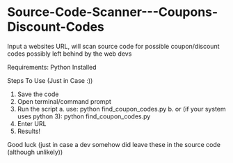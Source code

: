 # Source-Code-Scanner---Coupons-Discount-Codes
Input a websites URL, will scan source code for possible coupon/discount codes possibly left behind by the web devs

Requirements:
Python Installed

Steps To Use (Just in Case :))
1. Save the code
2. Open terminal/command prompt
3. Run the script
a. use: python find_coupon_codes.py
b. or (if your system uses python 3): python find_coupon_codes.py
4. Enter URL
5. Results!

Good luck (just in case a dev somehow did leave these in the source code (although unlikely)) 
